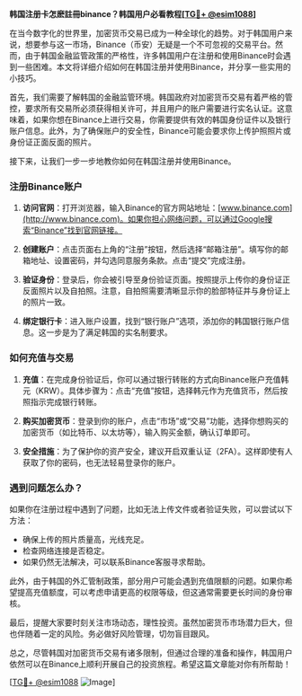 **韩国注册卡怎麽註冊binance？韩国用户必看教程[[TG💪+ @esim1088](https://t.me/s/esim1088)]**

在当今数字化的世界里，加密货币交易已成为一种全球化的趋势。对于韩国用户来说，想要参与这一市场，Binance（币安）无疑是一个不可忽视的交易平台。然而，由于韩国金融监管政策的严格性，许多韩国用户在注册和使用Binance时会遇到一些困难。本文将详细介绍如何在韩国注册并使用Binance，并分享一些实用的小技巧。

首先，我们需要了解韩国的金融监管环境。韩国政府对加密货币交易有着严格的管控，要求所有交易所必须获得相关许可，并且用户的账户需要进行实名认证。这意味着，如果你想在Binance上进行交易，你需要提供有效的韩国身份证件以及银行账户信息。此外，为了确保账户的安全性，Binance可能会要求你上传护照照片或身份证正面反面的照片。

接下来，让我们一步一步地教你如何在韩国注册并使用Binance。

### 注册Binance账户

1. **访问官网**：打开浏览器，输入Binance的官方网站地址：[www.binance.com](http://www.binance.com)。如果你担心网络问题，可以通过Google搜索“Binance”找到官网链接。

2. **创建账户**：点击页面右上角的“注册”按钮，然后选择“邮箱注册”。填写你的邮箱地址、设置密码，并勾选同意服务条款。点击“提交”完成注册。

3. **验证身份**：登录后，你会被引导至身份验证页面。按照提示上传你的身份证正反面照片以及自拍照。注意，自拍照需要清晰显示你的脸部特征并与身份证上的照片一致。

4. **绑定银行卡**：进入账户设置，找到“银行账户”选项，添加你的韩国银行账户信息。这一步是为了满足韩国的实名制要求。

### 如何充值与交易

1. **充值**：在完成身份验证后，你可以通过银行转账的方式向Binance账户充值韩元（KRW）。具体步骤为：点击“充值”按钮，选择韩元作为充值货币，然后按照指示完成银行转账。

2. **购买加密货币**：登录到你的账户，点击“市场”或“交易”功能，选择你想购买的加密货币（如比特币、以太坊等），输入购买金额，确认订单即可。

3. **安全措施**：为了保护你的资产安全，建议开启双重认证（2FA）。这样即使有人获取了你的密码，也无法轻易登录你的账户。

### 遇到问题怎么办？

如果你在注册过程中遇到了问题，比如无法上传文件或者验证失败，可以尝试以下方法：

- 确保上传的照片质量高，光线充足。
- 检查网络连接是否稳定。
- 如果仍然无法解决，可以联系Binance客服寻求帮助。

此外，由于韩国的外汇管制政策，部分用户可能会遇到充值限额的问题。如果你希望提高充值额度，可以考虑申请更高的权限等级，但这通常需要更长时间的身份审核。

最后，提醒大家要时刻关注市场动态，理性投资。虽然加密货币市场潜力巨大，但也伴随着一定的风险。务必做好风险管理，切勿盲目跟风。

总之，尽管韩国对加密货币交易有诸多限制，但通过合理的准备和操作，韩国用户依然可以在Binance上顺利开展自己的投资旅程。希望这篇文章能对你有所帮助！

[[TG💪+ @esim1088](https://t.me/s/esim1088) ![Image](https://i.postimg.cc/4NQfJmqS/Snipaste-2025-05-13-00-14-12.png)]